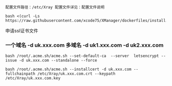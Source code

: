 

```
配置文件路径：/etc/Xray 配置文件详见：配置文件说明

bash <(curl -Ls https://raw.githubusercontent.com/xcode75/XManager/dockerfiles/install.sh)

```


申请ssl证书文件 

### 一个域名 -d uk.xxx.com  多域名 -d uk1.xxx.com -d uk2.xxx.com

```
bash /root/.acme.sh/acme.sh --set-default-ca  --server  letsencrypt --issue -d uk.xxx.com --standalone --force

bash /root/.acme.sh/acme.sh --installcert -d uk.xxx.com --fullchainpath /etc/Xray/uk.xxx.com.crt --keypath /etc/Xray/uk.xxx.com.key

```
